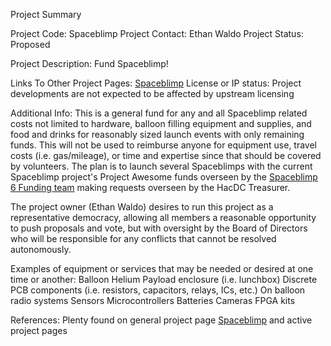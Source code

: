 Project Summary

Project Code: Spaceblimp Project Contact: Ethan Waldo Project Status:
Proposed

Project Description: Fund Spaceblimp!

Links To Other Project Pages: [Spaceblimp](Spaceblimp)
License or IP status: Project developments are not expected to be
affected by upstream licensing

Additional Info: This is a general fund for any and all Spaceblimp
related costs not limited to hardware, balloon filling equipment and
supplies, and food and drinks for reasonably sized launch events with
only remaining funds. This will not be used to reimburse anyone for
equipment use, travel costs (i.e. gas/mileage), or time and expertise
since that should be covered by volunteers. The plan is to launch
several Spaceblimps with the current Spaceblimp project's Project
Awesome funds overseen by the [Spaceblimp 6 Funding
team](HacDC_Spaceblimp_6/Projects/Funding) making requests
overseen by the HacDC Treasurer.

The project owner (Ethan Waldo) desires to run this project as a
representative democracy, allowing all members a reasonable opportunity
to push proposals and vote, but with oversight by the Board of Directors
who will be responsible for any conflicts that cannot be resolved
autonomously.

Examples of equipment or services that may be needed or desired at one
time or another: Balloon Helium Payload enclosure (i.e. lunchbox)
Discrete PCB components (i.e. resistors, capacitors, relays, ICs, etc.)
On balloon radio systems Sensors Microcontrollers Batteries Cameras FPGA
kits

References: Plenty found on general project page
[Spaceblimp](Spaceblimp) and active project pages
